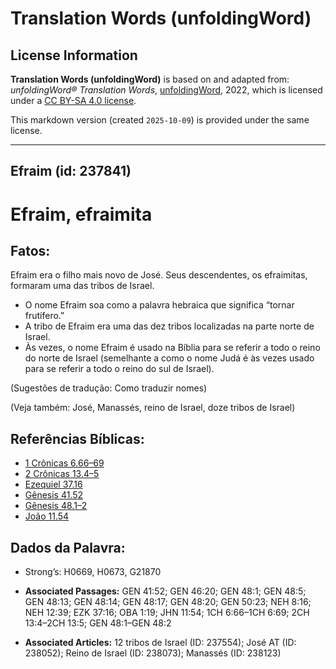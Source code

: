 # Translation Words (unfoldingWord)

## License Information

**Translation Words (unfoldingWord)** is based on and adapted from: _unfoldingWord® Translation Words_, [unfoldingWord](https://unfoldingword.org/utw), 2022, which is licensed under a [CC BY-SA 4.0 license](https://creativecommons.org/licenses/by-sa/4.0/legalcode.en).

This markdown version (created `2025-10-09`) is provided under the same license.



--------------------------------

## Efraim (id: 237841)

Efraim, efraimita
=================

Fatos:
------

Efraim era o filho mais novo de José. Seus descendentes, os efraimitas, formaram uma das tribos de Israel.

* O nome Efraim soa como a palavra hebraica que significa “tornar frutífero.”
* A tribo de Efraim era uma das dez tribos localizadas na parte norte de Israel.
* Às vezes, o nome Efraim é usado na Bíblia para se referir a todo o reino do norte de Israel (semelhante a como o nome Judá é às vezes usado para se referir a todo o reino do sul de Israel).

(Sugestões de tradução: Como traduzir nomes)

(Veja também: José, Manassés, reino de Israel, doze tribos de Israel)

Referências Bíblicas:
---------------------

* [1 Crônicas 6\.66–69](https://ref.ly/1Chr6:66-1Chr6:69)
* [2 Crônicas 13\.4–5](https://ref.ly/2Chr13:4-2Chr13:5)
* [Ezequiel 37\.16](https://ref.ly/Ezek37:16)
* [Gênesis 41\.52](https://ref.ly/Gen41:52)
* [Gênesis 48\.1–2](https://ref.ly/Gen48:1-Gen48:2)
* [João 11\.54](https://ref.ly/John11:54)

Dados da Palavra:
-----------------

* Strong’s: H0669, H0673, G21870

* **Associated Passages:** GEN 41:52; GEN 46:20; GEN 48:1; GEN 48:5; GEN 48:13; GEN 48:14; GEN 48:17; GEN 48:20; GEN 50:23; NEH 8:16; NEH 12:39; EZK 37:16; OBA 1:19; JHN 11:54; 1CH 6:66–1CH 6:69; 2CH 13:4–2CH 13:5; GEN 48:1–GEN 48:2
* **Associated Articles:** 12 tribos de Israel (ID: 237554); José AT (ID: 238052); Reino de Israel (ID: 238073); Manassés (ID: 238123)

